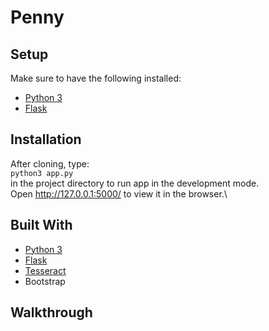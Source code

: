 # Penny

## Setup 
Make sure to have the following installed:
- [Python 3](https://www.python.org/downloads/)
- [Flask](https://flask.palletsprojects.com/en/1.1.x/installation/)


## Installation
After cloning, type:\
`python3 app.py`\
in the project directory to run app in the development mode.\
Open http://127.0.0.1:5000/ to view it in the browser.\

## Built With
- [Python 3](https://www.python.org/downloads/)
- [Flask](https://flask.palletsprojects.com/en/1.1.x/installation/)
- [Tesseract](https://github.com/tesseract-ocr/)
- Bootstrap

## Walkthrough
